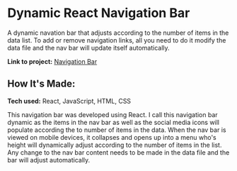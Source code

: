 # Dynamic React Navigation Bar

A dynamic navation bar that adjusts according to the number of items in the data list. To add or remove navigation links, all you need to do it modify the data file and the nav bar will update itself automatically. 

**Link to project:** [Navigation Bar](https://react-dynamic-navbar.netlify.app/)

## How It's Made:

**Tech used:** React, JavaScript, HTML, CSS

This navigation bar was developed using React. I call this navigation bar dynamic as the items in the nav bar as well as the social media icons will populate according the to number of items in the data. When the nav bar is viewed on mobile devices, it collapses and opens up into a menu who's height will dynamically adjust according to the number of items in the list. Any change to the nav bar content needs to be made in the data file and the bar will adjust automatically. 
